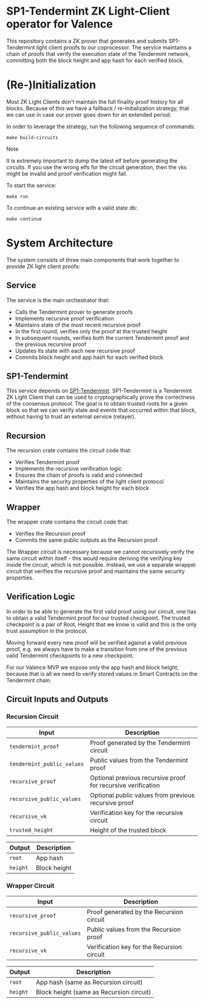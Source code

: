 # SP1-Tendermint ZK Light-Client operator for Valence
This repository contains a ZK prover that generates and submits SP1-Tendermint light client proofs
to our coprocessor. The service maintains a chain of proofs that verify the execution state
of the Tendermint network, committing both the block height and app hash for each
verified block.

# (Re-)Initialization
Most ZK Light Clients don't maintain the full finality proof history for all blocks.
Because of this we have a fallback / re-initialization strategy, that we can use in case our prover goes 
down for an extended period.

In order to leverage the strategy, run the following sequence of commands:

```shell
make build-circuits
```

> [!NOTE]
> It is extremely important to dump the latest elf before generating the circuits.
> If you use the wrong elfs for the circuit generation, then the vks might be invalid
> and proof verification might fail.

To start the service:
```shell
make run
```

To continue an existing service with a valid state db:
```shell
make continue
```

# System Architecture
The system consists of three main components that work together to provide ZK light client proofs:

## Service
The service is the main orchestrator that:
- Calls the Tendermint prover to generate proofs
- Implements recursive proof verification
- Maintains state of the most recent recursive proof
- In the first round, verifies only the proof at the trusted height
- In subsequent rounds, verifies both the current Tendermint proof and the previous recursive proof
- Updates its state with each new recursive proof
- Commits block height and app hash for each verified block

## SP1-Tendermint
This service depends on [SP1-Tendermint](https://github.com/timewave-computer/sp1-tendermint). SP1-Tendermint is a Tendermint ZK Light Client that can be used
to cryptographically prove the correctness of the consensus protocol. The goal is to obtain trusted roots for a given block so that we can
verify state and events that occurred within that block, without having to trust an external service (relayer).

## Recursion
The recursion crate contains the circuit code that:
- Verifies Tendermint proof
- Implements the recursive verification logic
- Ensures the chain of proofs is valid and connected
- Maintains the security properties of the light client protocol
- Verifies the app hash and block height for each block

## Wrapper
The wrapper crate contains the circuit code that:
- Verifies the Recursion proof
- Commits the same public outputs as the Recursion proof

The Wrapper circuit is necessary because we cannot recursively verify the same circuit within itself - this would require deriving the verifying key inside the circuit, which is not possible. Instead, we use a separate wrapper circuit that verifies the recursive proof and maintains the same security properties.

## Verification Logic
In order to be able to generate the first valid proof using our circuit, one has to obtain a valid Tendermint proof for our trusted checkpoint.
The trusted checkpoint is a pair of Root, Height that we know is valid and this is the only trust assumption in the protocol.

Moving forward every new proof will be verified against a valid previous proof, e.g. we always have to make a transition from one of the previous
valid Tendermint checkpoints to a new checkpoint.

For our Valence MVP we expose only the app hash and block height, because that is all we need to verify stored values in Smart Contracts on the Tendermint chain.

## Circuit Inputs and Outputs

### Recursion Circuit
| Input | Description |
|-------|-------------|
| `tendermint_proof` | Proof generated by the Tendermint circuit |
| `tendermint_public_values` | Public values from the Tendermint proof |
| `recursive_proof` | Optional previous recursive proof for recursive verification |
| `recursive_public_values` | Optional public values from previous recursive proof |
| `recursive_vk` | Verification key for the recursive circuit |
| `trusted_height` | Height of the trusted block |

| Output | Description |
|--------|-------------|
| `root` | App hash |
| `height` | Block height |

### Wrapper Circuit
| Input | Description |
|-------|-------------|
| `recursive_proof` | Proof generated by the Recursion circuit |
| `recursive_public_values` | Public values from the Recursion proof |
| `recursive_vk` | Verification key for the Recursion circuit |

| Output | Description |
|--------|-------------|
| `root` | App hash (same as Recursion circuit) |
| `height` | Block height (same as Recursion circuit) | 